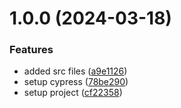 # 1.0.0 (2024-03-18)


### Features

* added src files ([a9e1126](https://github.com/feedzai/js-utilities/commit/a9e1126ff2380b7d8e3ffaabe205e91d0906b38d))
* setup cypress ([78be290](https://github.com/feedzai/js-utilities/commit/78be290c5cc690aa301a03b124b1d12ad635fcf5))
* setup project ([cf22358](https://github.com/feedzai/js-utilities/commit/cf22358fd9939de76dd8dfccfae822d51861652e))
